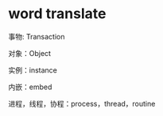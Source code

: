 # word translate

事物: Transaction

对象：Object

实例：instance

内嵌：embed

进程，线程，协程：process，thread，routine